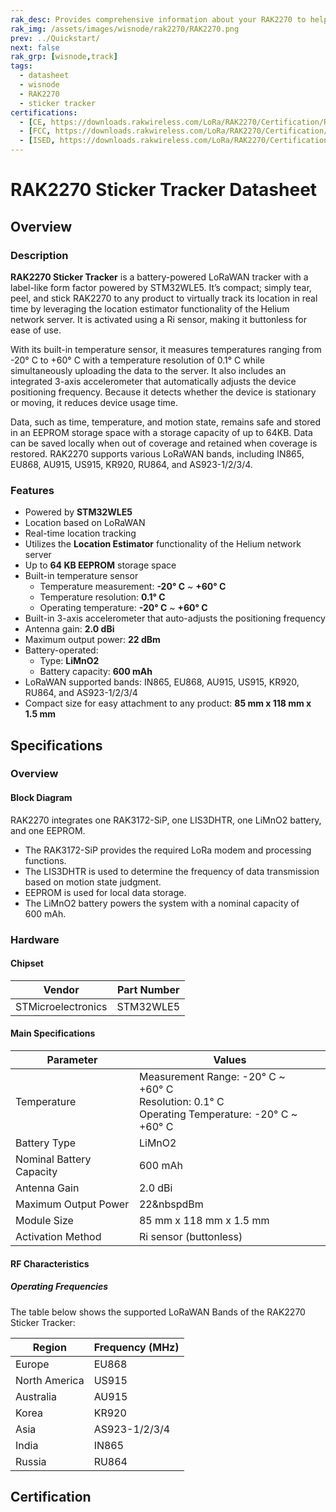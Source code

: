 ```yaml
---
rak_desc: Provides comprehensive information about your RAK2270 to help you use it. This information includes technical specifications, characteristics, and requirements, and it also discusses the device components.
rak_img: /assets/images/wisnode/rak2270/RAK2270.png
prev: ../Quickstart/
next: false
rak_grp: [wisnode,track]
tags:
  - datasheet
  - wisnode
  - RAK2270
  - sticker tracker
certifications:  
  - [CE, https://downloads.rakwireless.com/LoRa/RAK2270/Certification/RAK2270_CE_Certification.pdf]
  - [FCC, https://downloads.rakwireless.com/LoRa/RAK2270/Certification/RAK2270_FCC_Certification.pdf]
  - [ISED, https://downloads.rakwireless.com/LoRa/RAK2270/Certification/RAK2270_ISED_Certification.pdf]
---
```


# RAK2270 Sticker Tracker Datasheet

## Overview

### Description

**RAK2270 Sticker Tracker** is a battery-powered LoRaWAN tracker with a label-like form factor powered by STM32WLE5. It’s compact; simply tear, peel, and stick RAK2270 to any product to virtually track its location in real time by leveraging the location estimator functionality of the Helium network server. It is activated using a Ri sensor, making it buttonless for ease of use.

With its built-in temperature sensor, it measures temperatures ranging from -20°&nbsp;C to +60°&nbsp;C with a temperature resolution of 0.1°&nbsp;C while simultaneously uploading the data to the server. It also includes an integrated 3-axis accelerometer that automatically adjusts the device positioning frequency. Because it detects whether the device is stationary or moving, it reduces device usage time.

Data, such as time, temperature, and motion state, remains safe and stored in an EEPROM storage space with a storage capacity of up to 64KB. Data can be saved locally when out of coverage and retained when coverage is restored.
RAK2270 supports various LoRaWAN bands, including IN865, EU868, AU915, US915, KR920, RU864, and AS923-1/2/3/4.


### Features

- Powered by **STM32WLE5**
- Location based on LoRaWAN
- Real-time location tracking
- Utilizes the **Location Estimator** functionality of the Helium network server
- Up to **64&nbsp;KB EEPROM** storage space
- Built-in temperature sensor
  - Temperature measurement: **-20°&nbsp;C** ~ **+60°&nbsp;C**
  - Temperature resolution: **0.1°&nbsp;C**
  - Operating temperature: **-20°&nbsp;C** ~ **+60°&nbsp;C**
- Built-in 3-axis accelerometer that auto-adjusts the positioning frequency
- Antenna gain: **2.0&nbsp;dBi**
- Maximum output power: **22&nbsp;dBm**
- Battery-operated:
  - Type: **LiMnO2**
  - Battery capacity: **600&nbsp;mAh**
- LoRaWAN supported bands: IN865, EU868, AU915, US915, KR920, RU864, and AS923-1/2/3/4
- Compact size for easy attachment to any product: **85&nbsp;mm x 118&nbsp;mm x 1.5&nbsp;mm**


## Specifications

### Overview

#### Block Diagram

RAK2270 integrates one RAK3172-SiP, one LIS3DHTR, one LiMnO2 battery, and one EEPROM.

- The RAK3172-SiP provides the required LoRa modem and processing functions.
- The LIS3DHTR is used to determine the frequency of data transmission based on motion state judgment.
- EEPROM is used for local data storage.
- The LiMnO2 battery powers the system with a nominal capacity of 600&nbsp;mAh.

<rk-img
  src="/assets/images/wisnode/rak2270/datasheet/block-diagram.png"
  width="70%"
  caption="RAK2270 Sticker Tracker Block Diagram"
/>

### Hardware

#### Chipset

| Vendor             | Part Number |
| ------------------ | ----------- |
| STMicroelectronics | STM32WLE5   |

#### Main Specifications

| Parameter                | Values                                                                                                                          |
| ------------------------ | ------------------------------------------------------------------------------------------------------------------------------- |
| Temperature              | Measurement Range: -20°&nbsp;C ~ +60°&nbsp;C <br> Resolution: 0.1°&nbsp;C <br> Operating Temperature: -20°&nbsp;C ~ +60°&nbsp;C |
| Battery Type             | LiMnO2                                                                                                                          |
| Nominal Battery Capacity | 600&nbsp;mAh                                                                                                                    |
| Antenna Gain             | 2.0&nbsp;dBi                                                                                                                    |
| Maximum Output Power     | 22&nbspdBm                                                                                                                      |
| Module Size              | 85&nbsp;mm x 118&nbsp;mm x 1.5&nbsp;mm                                                                                          |
| Activation Method        | Ri sensor (buttonless)                                                                                                          |


#### RF Characteristics
##### Operating Frequencies

The table below shows the supported LoRaWAN Bands of the RAK2270 Sticker Tracker:

| Region        | Frequency (MHz) |
| ------------- | --------------- |
| Europe        | EU868           |
| North America | US915           |
| Australia     | AU915           |
| Korea         | KR920           |
| Asia          | AS923-1/2/3/4   |
| India         | IN865           |
| Russia        | RU864           |

## Certification

<rk-certifications :params="$page.frontmatter.certifications" />

